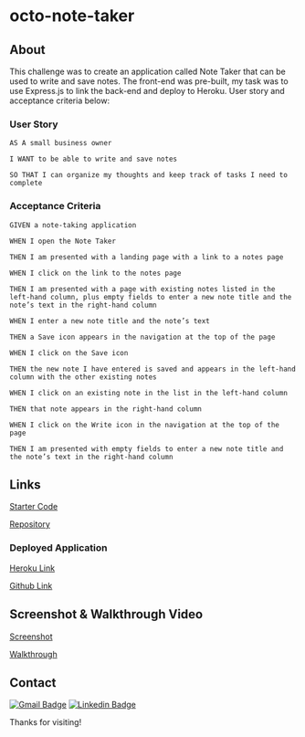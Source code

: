 # octo-note-taker

## About

This challenge was to create an application called Note Taker that can be used to write and save notes. The front-end was pre-built, my task was to use Express.js to link the back-end and deploy to Heroku. User story and acceptance criteria below:

### User Story

`AS A small business owner`

`I WANT to be able to write and save notes`

`SO THAT I can organize my thoughts and keep track of tasks I need to complete`

### Acceptance Criteria

`GIVEN a note-taking application`

`WHEN I open the Note Taker`

`THEN I am presented with a landing page with a link to a notes page`

`WHEN I click on the link to the notes page`

`THEN I am presented with a page with existing notes listed in the left-hand column, plus empty fields to enter a new note title and the note’s text in the right-hand column`

`WHEN I enter a new note title and the note’s text`

`THEN a Save icon appears in the navigation at the top of the page`

`WHEN I click on the Save icon`

`THEN the new note I have entered is saved and appears in the left-hand column with the other existing notes`

`WHEN I click on an existing note in the list in the left-hand column`

`THEN that note appears in the right-hand column`

`WHEN I click on the Write icon in the navigation at the top of the page`

`THEN I am presented with empty fields to enter a new note title and the note’s text in the right-hand column`

## Links

[Starter Code](https://github.com/coding-boot-camp/miniature-eureka)

[Repository](https://github.com/nrenner0211/octo-note-taker)

### Deployed Application

[Heroku Link](https://enigmatic-dusk-13556.herokuapp.com/)

[Github Link](https://nrenner0211.github.io/octo-note-taker/)

## Screenshot & Walkthrough Video

[Screenshot](public/assets/images/2022-07-19.png)

[Walkthrough](public/assets/images/screen-capture%20(5)%20(1).gif)

## Contact

[![Gmail Badge](https://img.shields.io/badge/-nrenner0211@gmail.com-c14438?style=flat-square&logo=Gmail&logoColor=white&link=mailto:nrenner0211@gmail.com)](mailto:nrenner0211@gmail.com)
[![Linkedin Badge](https://img.shields.io/badge/-nrenner0211-blue?style=flat-square&logo=Linkedin&logoColor=white&link=https://www.linkedin.com/in/nrenner0211/)](https://www.linkedin.com/in/nrenner0211/)

Thanks for visiting!
